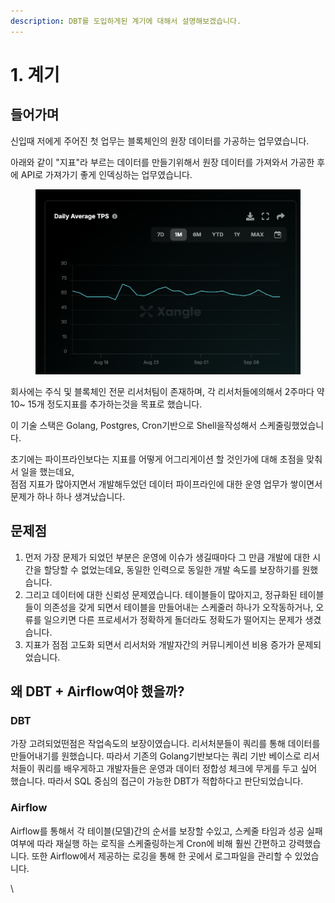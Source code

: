 ```yaml
---
description: DBT를 도입하게된 계기에 대해서 설명해보겠습니다.
---
```


# 1. 계기

## 들어가며

신입때 저에게 주어진 첫 업무는 블록체인의 원장 데이터를 가공하는 업무였습니다.

아래와 같이 "지표"라 부르는 데이터를 만들기위해서 원장 데이터를 가져와서 가공한 후에 API로 가져가기 좋게 인덱싱하는 업무였습니다.

<figure><img src="../.gitbook/assets/image (7).png" alt=""><figcaption></figcaption></figure>

회사에는 주식 및 블록체인 전문 리서처팀이 존재하며, 각 리서처들에의해서 2주마다 약 10\~ 15개 정도지표를 추가하는것을 목표로 했습니다.

이 기술 스택은 Golang, Postgres, Cron기반으로 Shell을작성해서 스케줄링했었습니다.

초기에는 파이프라인보다는 지표를 어떻게 어그리게이션 할 것인가에 대해 초점을 맞춰서 일을 했는데요,\
점점 지표가 많아지면서 개발해두었던 데이터 파이프라인에 대한 운영 업무가 쌓이면서 문제가 하나 하나 생겨났습니다.



## 문제점

1. 먼저 가장 문제가 되었던 부분은 운영에 이슈가 생길때마다 그 만큼 개발에 대한 시간을 할당할 수 없었는데요,  동일한 인력으로 동일한 개발 속도를 보장하기를 원했습니다.
2. 그리고 데이터에 대한 신뢰성 문제였습니다. 테이블들이 많아지고, 정규화된 테이블들이 의존성을 갖게 되면서 테이블을 만들어내는 스케줄러 하나가 오작동하거나, 오류를 일으키면 다른 프로세서가 정확하게 돌더라도 정확도가 떨어지는 문제가 생겼습니다.&#x20;
3. 지표가 점점 고도화 되면서 리서처와 개발자간의 커뮤니케이션 비용 증가가 문제되었습니다.



## 왜 DBT + Airflow여야 했을까?

### DBT

가장 고려되었떤점은 작업속도의 보장이였습니다. 리서처분들이 쿼리를 통해 데이터를 만들어내기를 원했습니다. 따라서 기존의 Golang기반보다는 쿼리 기반 베이스로 리서처들이 쿼리를 배우게하고 개발자들은 운영과 데이터 정합성 체크에 무게를 두고 싶어 했습니다. 따라서 SQL 중심의 접근이 가능한 DBT가 적합하다고 판단되었습니다.

### Airflow

Airflow를 통해서 각 테이블(모델)간의 순서를 보장할 수있고, 스케줄 타임과 성공 실패여부에 따라 재실행 하는 로직을 스케줄링하는게 Cron에 비해 훨씬 간편하고 강력했습니다. 또한 Airflow에서 제공하는 로깅을 통해 한 곳에서 로그파일을 관리할 수 있었습니다.







\








